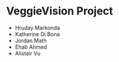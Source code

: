 # VeggieVision Project
- Hruday Markonda
- Katherine Di Bona
- Jordan Math
- Ehab Ahmed
- Alistair Vu